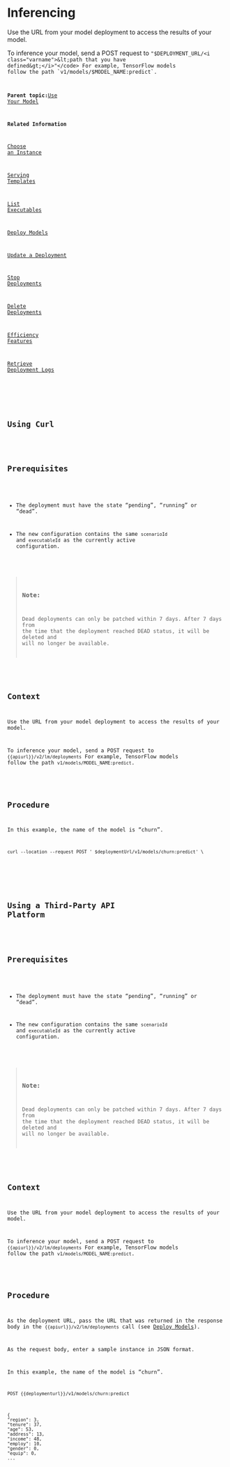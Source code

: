 <!-- loioe348ecfd5b334423aaae6da3d8307a92 -->

# Inferencing

Use the URL from your model deployment to access the results of your model.

To inference your model, send a POST request to <code>"$DEPLOYMENT_URL/<i class="varname">&lt;path that you have defined&gt;</i>"</code> For example, TensorFlow models follow the path `v1/models/$MODEL_NAME:predict`.

**Parent topic:**[Use Your Model](use-your-model-7f93e8f.md "You deploy your AI learning model to run inferences against it.")

**Related Information**  


[Choose an Instance](choose-an-instance-abd672f.md "You can configure SAP AI Core to use different infrastructure instances for different tasks, based on demand. SAP AI Core provides several preconfigured infrastructure bundles called “resource plans” and “instance types” for this purpose.")

[Serving Templates](serving-templates-20a8667.md "You use serving templates to manage your serving instances at the level of the main tenant. Serving templates define how a model is to be deployed.")

[List Executables](list-executables-6af8e60.md "An executable is a reusable template that defines a workflow or pipeline for tasks such as training a machine learning model or creating a deployment. It contains placeholders for input artifacts (datasets or models) and parameters (custom key-pair values) that enable the template to be reused in different scenarios.. You can list all of the executables in a resource group and get details of specific executables from a resource group. Serving templates are mapped to deployment executables.")

[Deploy Models](deploy-models-dd16e8e.md "")

[Update a Deployment](update-a-deployment-9789ddd.md "")

[Stop Deployments](stop-deployments-b7d2577.md " ")

[Delete Deployments](delete-deployments-0193d17.md " ")

[Efficiency Features](efficiency-features-9fad26a.md "Discover features of the SAP AI Core runtime that improve efficiency and help manage resource consumption.")

[Retrieve Deployment Logs](retrieve-deployment-logs-4c86b88.md "Deployment and execution logs contain information about API processing and metrics.")

<a name="task_i3h_n13_tcc"/>

<!-- task\_i3h\_n13\_tcc -->

## Using Curl



<a name="task_i3h_n13_tcc__prereq_h2z_p2b_wxbg"/>

## Prerequisites

-   The deployment must have the state “pending”, “running” or “dead”.

-   The new configuration contains the same `scenarioId` and `executableId` as the currently active configuration.


> ### Note:  
> Dead deployments can only be patched within 7 days. After 7 days from the time that the deployment reached DEAD status, it will be deleted and will no longer be available.



<a name="task_i3h_n13_tcc__context_zxg_jdb_twxb"/>

## Context

Use the URL from your model deployment to access the results of your model.

To inference your model, send a POST request to `{{apiurl}}/v2/lm/deployments` For example, TensorFlow models follow the path `v1/models/MODEL_NAME:predict`.



<a name="task_i3h_n13_tcc__steps_qqg_fth_vcc"/>

## Procedure

In this example, the name of the model is “churn”.

```
curl --location --request POST ' $deploymentUrl/v1/models/churn:predict' \
```

<a name="task_cxf_n13_tcc"/>

<!-- task\_cxf\_n13\_tcc -->

## Using a Third-Party API Platform



<a name="task_cxf_n13_tcc__prereq_h2z_p2b_wxdb"/>

## Prerequisites

-   The deployment must have the state “pending”, “running” or “dead”.

-   The new configuration contains the same `scenarioId` and `executableId` as the currently active configuration.


> ### Note:  
> Dead deployments can only be patched within 7 days. After 7 days from the time that the deployment reached DEAD status, it will be deleted and will no longer be available.



<a name="task_cxf_n13_tcc__context_zxg_jdb_wxb"/>

## Context

Use the URL from your model deployment to access the results of your model.

To inference your model, send a POST request to `{{apiurl}}/v2/lm/deployments` For example, TensorFlow models follow the path `v1/models/MODEL_NAME:predict`.



<a name="task_cxf_n13_tcc__steps_d2x_dth_vcc"/>

## Procedure

As the deployment URL, pass the URL that was returned in the response body in the `{{apiurl}}/v2/lm/deployments` call \(see [Deploy Models](deploy-models-dd16e8e.md)\).

As the request body, enter a sample instance in JSON format.

In this example, the name of the model is “churn”.

```
POST {{deploymenturl}}/v1/models/churn:predict
```

```
{
"region": 3,
"tenure": 37,
"age": 53,
"address": 13,
"income": 48,
"employ": 10,
"gender": 0,
"equip": 0,
...
```

